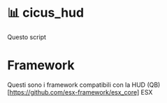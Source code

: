 # 📊 cicus_hud
Questo script 

# Framework
Questi sono i framework compatibili con la HUD
(QB)[https://github.com/esx-framework/esx_core]
ESX 


